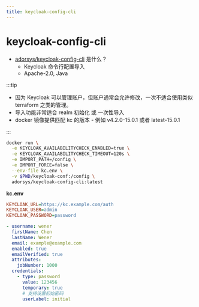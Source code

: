 ```yaml
---
title: keycloak-config-cli
---
```


# keycloak-config-cli

- [adorsys/keycloak-config-cli](https://github.com/adorsys/keycloak-config-cli) 是什么？
  - Keycloak 命令行配置导入
  - Apache-2.0, Java

:::tip

- 因为 Keycloak 可以管理账户，但账户通常会允许修改，一次不适合使用类似 terraform 之类的管理。
- 导入功能非常适合 realm 初始化 或 一次性导入
- docker 镜像提供匹配 kc 的版本 - 例如 v4.2.0-15.0.1 或者 latest-15.0.1

:::

```bash
docker run \
  -e KEYCLOAK_AVAILABILITYCHECK_ENABLED=true \
  -e KEYCLOAK_AVAILABILITYCHECK_TIMEOUT=120s \
  -e IMPORT_PATH=/config \
  -e IMPORT_FORCE=false \
  --env-file kc.env \
  -v $PWD/keycloak-conf:/config \
  adorsys/keycloak-config-cli:latest
```

**kc.env**

```ini
KEYCLOAK_URL=https://kc.example.com/auth
KEYCLOAK_USER=admin
KEYCLOAK_PASSWORD=password
```

```yaml
- username: wener
  firstName: Chen
  lastName: Wener
  email: example@example.com
  enabled: true
  emailVerified: true
  attributes:
    jobNumber: 1000
  credentials:
    - type: password
      value: 123456
      temporary: true
      # 支持设置初始密码
      userLabel: initial
```
